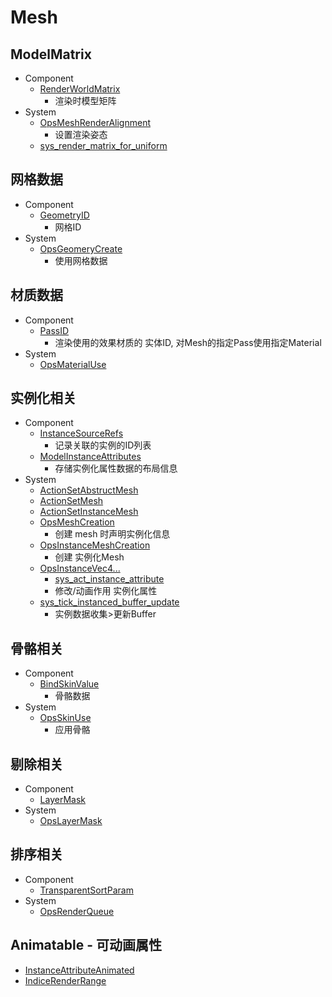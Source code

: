 # Mesh

## ModelMatrix

* Component
  * [RenderWorldMatrix](../../../crates/pi_scene_context/src/meshes/model.rs)
    * 渲染时模型矩阵
* System
  * [OpsMeshRenderAlignment](../../../crates/pi_scene_context/src/meshes/command.rs)
    * 设置渲染姿态
  * [sys_render_matrix_for_uniform](../../../crates/pi_scene_context/src/meshes/system.rs)

## 网格数据

* Component
  * [GeometryID](../../../crates/pi_scene_context/src/geometry/vertex_buffer_useinfo.rs)
    * 网格ID
* System
  * [OpsGeomeryCreate](../../../crates/pi_scene_context/src/geometry/command.rs)
    * 使用网格数据

## 材质数据

* Component
  * [PassID](../../../crates/pi_scene_context/src/pass/pass_object.rs)
    * 渲染使用的效果材质的 实体ID, 对Mesh的指定Pass使用指定Material
* System
  * [OpsMaterialUse](../../../crates/pi_scene_context/src/materials/command.rs)

## 实例化相关

* Component
  * [InstanceSourceRefs](../../../crates/pi_scene_context/src/geometry/instance/mod.rs)
    * 记录关联的实例的ID列表
  * [ModelInstanceAttributes](../../../crates/pi_scene_context/src/geometry/instance/types.rs)
    * 存储实例化属性数据的布局信息
* System
  * [ActionSetAbstructMesh](../../../crates/pi_scene_context/src/meshes/prelude.rs)
  * [ActionSetMesh](../../../crates/pi_scene_context/src/meshes/prelude.rs)
  * [ActionSetInstanceMesh](../../../crates/pi_scene_context/src/meshes/prelude.rs)
  * [OpsMeshCreation](../../../crates/pi_scene_context/src/meshes/command.rs)
    * 创建 mesh 时声明实例化信息
  * [OpsInstanceMeshCreation](../../../crates/pi_scene_context/src/meshes/command.rs)
    * 创建 实例化Mesh
  * [OpsInstanceVec4...](../../../crates/pi_scene_context/src/meshes/command.rs) 
    * [sys_act_instance_attribute](../../../crates/pi_scene_context/src/meshes/command_sys.rs)
    * 修改/动画作用 实例化属性
  * [sys_tick_instanced_buffer_update](../../../crates/pi_scene_context/src/geometry/instance/sys_instance.rs)
    * 实例数据收集>更新Buffer

## 骨骼相关

* Component
  * [BindSkinValue](../../../crates/pi_scene_context/src/skeleton/skeleton.rs)
    * 骨骼数据
* System
  * [OpsSkinUse](../../../crates/pi_scene_context/src/skeleton/command.rs)
    * 应用骨骼

## 剔除相关

* Component
  * [LayerMask](../../../crates/pi_scene_context/src/layer_mask/base.rs)
* System
  * [OpsLayerMask](../../../crates/pi_scene_context/src/layer_mask/command.rs)

## 排序相关

* Component
  * [TransparentSortParam](../../../crates/pi_scene_context/src/renderers/render_sort/mod.rs)
* System
  * [OpsRenderQueue](../../../crates/pi_scene_context/src/renderers/render_sort/mod.rs)

## Animatable - 可动画属性

* [InstanceAttributeAnimated]()
* [IndiceRenderRange](../../../crates/pi_scene_context/src/meshes/model.rs)